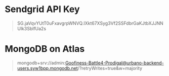 # Sendgrid API Key

> 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


# MongoDB on Atlas

> mongodb+srv://admin:Goofiness-Battle4-Prodigal@urbano-backend-users.syw1bpp.mongodb.net/?retryWrites=true&w=majority
